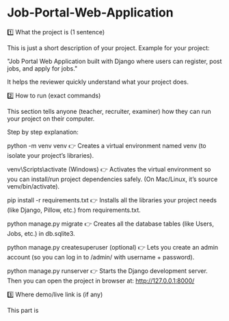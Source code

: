 # Job-Portal-Web-Application
1️⃣ What the project is (1 sentence)

This is just a short description of your project.
Example for your project:

"Job Portal Web Application built with Django where users can register, post jobs, and apply for jobs."

It helps the reviewer quickly understand what your project does.

2️⃣ How to run (exact commands)

This section tells anyone (teacher, recruiter, examiner) how they can run your project on their computer.

Step by step explanation:

python -m venv venv
👉 Creates a virtual environment named venv (to isolate your project’s libraries).

venv\Scripts\activate (Windows)
👉 Activates the virtual environment so you can install/run project dependencies safely.
(On Mac/Linux, it’s source venv/bin/activate).

pip install -r requirements.txt
👉 Installs all the libraries your project needs (like Django, Pillow, etc.) from requirements.txt.

python manage.py migrate
👉 Creates all the database tables (like Users, Jobs, etc.) in db.sqlite3.

python manage.py createsuperuser (optional)
👉 Lets you create an admin account (so you can log in to /admin/ with username + password).

python manage.py runserver
👉 Starts the Django development server.
Then you can open the project in browser at:
http://127.0.0.1:8000/

3️⃣ Where demo/live link is (if any)

This part is
